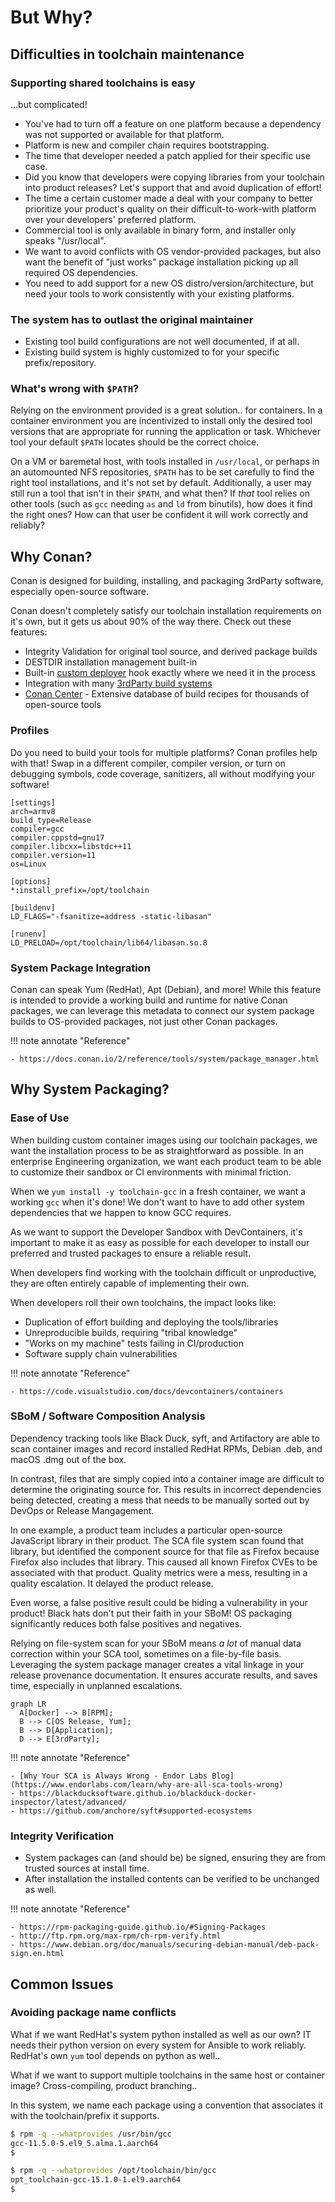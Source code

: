 # But Why?

## Difficulties in toolchain maintenance

### Supporting shared toolchains is easy

...but complicated!

- You've had to turn off a feature on one platform because a
  dependency was not supported or available for that platform.
- Platform is new and compiler chain requires bootstrapping.
- The time that developer needed a patch applied for their specific
  use case.
- Did you know that developers were copying libraries from your
  toolchain into product releases?  Let's support that and avoid
  duplication of effort!
- The time a certain customer made a deal with your company to
  better prioritize your product's quality on their difficult-to-work-with
  platform over your developers' preferred platform.
- Commercial tool is only available in binary form, and installer
  only speaks "/usr/local".
- We want to avoid conflicts with OS vendor-provided packages, but also
  want the benefit of "just works" package installation picking up
  all required OS dependencies.
- You need to add support for a new OS distro/version/architecture,
  but need your tools to work consistently with your existing platforms.

### The system has to outlast the original maintainer

- Existing tool build configurations are not well documented, if at all.
- Existing build system is highly customized to for your specific
  prefix/repository.

### What's wrong with `$PATH`?

Relying on the environment provided is a great solution.. for containers.
In a container environment you are incentivized to install only the desired
tool versions that are appropriate for running the application or task.
Whichever tool your default `$PATH` locates should be the correct choice.

On a VM or baremetal host, with tools installed in `/usr/local`, or
perhaps in an automounted NFS repositories, `$PATH` has to be set
carefully to find the right tool installations, and it's not set by
default.  Additionally, a user may still run a tool that isn't in their
`$PATH`, and what then?  If *that* tool relies on other tools (such as
`gcc` needing `as` and `ld` from binutils), how does it find the right
ones?  How can that user be confident it will work correctly and
reliably?

## Why Conan?

Conan is designed for building, installing, and packaging 3rdParty
software, especially open-source software.

Conan doesn't completely satisfy our toolchain installation requirements
on it's own, but it gets us about 90% of the way there.  Check out these
features:

- Integrity Validation for original tool source, and derived package builds
- DESTDIR installation management built-in
- Built-in [custom deployer](https://docs.conan.io/2/reference/extensions/deployers.html)
  hook exactly where we need it in the process
- Integration with many [3rdParty build systems](https://docs.conan.io/2/integrations.html)
- [Conan Center](https://conan.io/center) - Extensive database of build
  recipes for thousands of open-source tools

### Profiles

Do you need to build your tools for multiple platforms?  Conan profiles
help with that!  Swap in a different compiler, compiler version, or turn
on debugging symbols, code coverage, sanitizers, all without modifying
your software!

```none title="Sample Conan asan profile"
[settings]
arch=armv8
build_type=Release
compiler=gcc
compiler.cppstd=gnu17
compiler.libcxx=libstdc++11
compiler.version=11
os=Linux

[options]
*:install_prefix=/opt/toolchain

[buildenv]
LD_FLAGS="-fsanitize=address -static-libasan"

[runenv]
LD_PRELOAD=/opt/toolchain/lib64/libasan.so.8
```

### System Package Integration

Conan can speak Yum (RedHat), Apt (Debian), and more!  While this feature
is intended to provide a working build and runtime for native Conan
packages, we can leverage this metadata to connect our system package
builds to OS-provided packages, not just other Conan packages.

!!! note annotate "Reference"

    - https://docs.conan.io/2/reference/tools/system/package_manager.html

## Why System Packaging?

### Ease of Use

When building custom container images using our toolchain packages, we
want the installation process to be as straightforward as possible.
In an enterprise Engineering organization, we want each product team to be
able to customize their sandbox or CI environments with minimal friction.

When we `yum install -y toolchain-gcc` in a fresh container, we want a
working `gcc` when it's done!  We don't want to have to add other system
dependencies that we happen to know GCC requires.

As we want to support the Developer Sandbox with DevContainers, it's
important to make it as easy as possible for each developer to install
our preferred and trusted packages to ensure a reliable result.

When developers find working with the toolchain difficult or
unproductive, they are often entirely capable of implementing their
own.

When developers roll their own toolchains, the impact looks like:

- Duplication of effort building and deploying the tools/libraries
- Unreproducible builds, requiring "tribal knowledge"
- "Works on my machine" tests failing in CI/production
- Software supply chain vulnerabilities

!!! note annotate "Reference"

    - https://code.visualstudio.com/docs/devcontainers/containers

### SBoM / Software Composition Analysis

Dependency tracking tools like Black Duck, syft, and Artifactory are able
to scan container images and record installed RedHat RPMs, Debian .deb,
and macOS .dmg out of the box.

In contrast, files that are simply copied into a container image are
difficult to determine the originating source for. This results in
incorrect dependencies being detected, creating a mess that needs to be
manually sorted out by DevOps or Release Mangagement.

In one example, a product team includes a particular open-source
JavaScript library in their product.  The SCA file system scan found
that library, but identified the component source for that file as
Firefox because Firefox also includes that library.  This caused all
known Firefox CVEs to be associated with that product.  Quality metrics
were a mess, resulting in a quality escalation.  It delayed the product
release.

Even worse, a false positive result could be hiding a vulnerability in
your product!  Black hats don't put their faith in your SBoM! OS
packaging significantly reduces both false positives and negatives.

Relying on file-system scan for your SBoM means *a lot* of manual
data correction within your SCA tool, sometimes on a file-by-file basis.
Leveraging the system package manager creates a vital linkage in your
release provenance documentation.  It ensures accurate results, and
saves time, especially in unplanned escalations.

```mermaid
graph LR
  A[Docker] --> B[RPM];
  B --> C[OS Release, Yum];
  B --> D[Application];
  D --> E[3rdParty];
```

!!! note annotate "Reference"

    - [Why Your SCA is Always Wrong - Endor Labs Blog](https://www.endorlabs.com/learn/why-are-all-sca-tools-wrong)
    - https://blackducksoftware.github.io/blackduck-docker-inspector/latest/advanced/
    - https://github.com/anchore/syft#supported-ecosystems

### Integrity Verification

- System packages can (and should be) be signed, ensuring they are from
  trusted sources at install time.
- After installation the installed contents can be verified to be unchanged
  as well.

!!! note annotate "Reference"

    - https://rpm-packaging-guide.github.io/#Signing-Packages
    - http://ftp.rpm.org/max-rpm/ch-rpm-verify.html
    - https://www.debian.org/doc/manuals/securing-debian-manual/deb-pack-sign.en.html

## Common Issues

### Avoiding package name conflicts

What if we want RedHat's system python installed as well as our own?
IT needs their python version on every system for Ansible to work
reliably.  RedHat's own `yum` tool depends on python as well..

What if we want to support multiple toolchains in the same host or
container image?  Cross-compiling, product branching..

In this system, we name each package using a convention that associates
it with the toolchain/prefix it supports.

```bash title="Multiple GCC versions installed without conflict"
$ rpm -q --whatprovides /usr/bin/gcc
gcc-11.5.0-5.el9_5.alma.1.aarch64
$

$ rpm -q --whatprovides /opt/toolchain/bin/gcc
opt_toolchain-gcc-15.1.0-1.el9.aarch64
$
```
